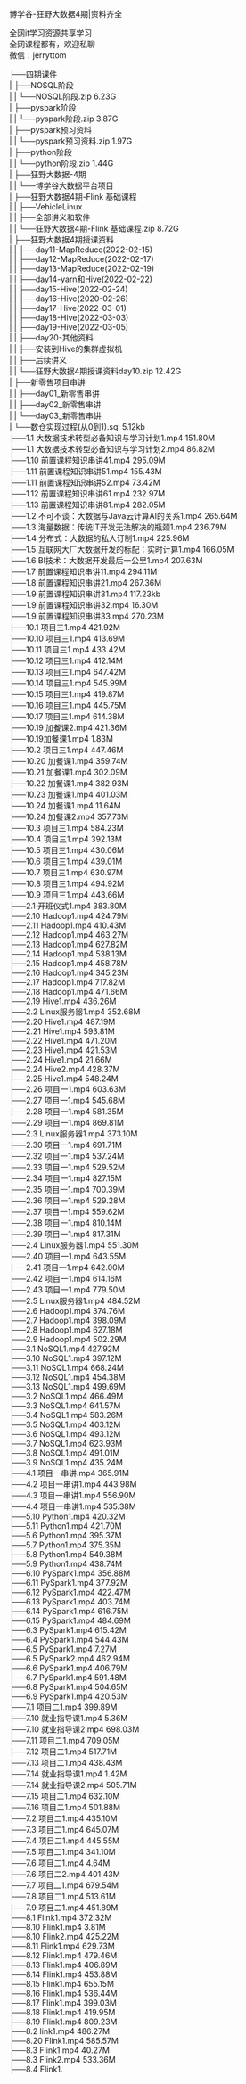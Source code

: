 博学谷-狂野大数据4期|资料齐全

全网it学习资源共享学习<br>全网课程都有，欢迎私聊<br>微信：jerryttom<br>

├──四期课件<br> | ├──NOSQL阶段<br> | | └──NOSQL阶段.zip 6.23G<br> | ├──pyspark阶段<br> | | └──pyspark阶段.zip 3.87G<br> | ├──pyspark预习资料<br> | | └──pyspark预习资料.zip 1.97G<br> | ├──python阶段<br> | | └──python阶段.zip 1.44G<br> | ├──狂野大数据-4期<br> | | └──博学谷大数据平台项目<br> | ├──狂野大数据4期-Flink 基础课程<br> | | ├──VehicleLinux<br> | | ├──全部讲义和软件<br> | | └──狂野大数据4期-Flink 基础课程.zip 8.72G<br> | ├──狂野大数据4期授课资料<br> | | ├──day11-MapReduce(2022-02-15)<br> | | ├──day12-MapReduce(2022-02-17)<br> | | ├──day13-MapReduce(2022-02-19)<br> | | ├──day14-yarn和Hive(2022-02-22)<br> | | ├──day15-Hive(2022-02-24)<br> | | ├──day16-Hive(2020-02-26)<br> | | ├──day17-Hive(2022-03-01)<br> | | ├──day18-Hive(2022-03-03)<br> | | ├──day19-Hive(2022-03-05)<br> | | ├──day20-其他资料<br> | | ├──安装到Hive的集群虚拟机<br> | | ├──后续讲义<br> | | └──狂野大数据4期授课资料day10.zip 12.42G<br> | ├──新零售项目串讲<br> | | ├──day01_新零售串讲<br> | | ├──day02_新零售串讲<br> | | └──day03_新零售串讲<br> | └──数仓实现过程(从0到1).sql 5.12kb<br> ├──1.1 大数据技术转型必备知识与学习计划1.mp4 151.80M<br> ├──1.1 大数据技术转型必备知识与学习计划2.mp4 86.82M<br> ├──1.10 前置课程知识串讲41.mp4 295.09M<br> ├──1.11 前置课程知识串讲51.mp4 155.43M<br> ├──1.11 前置课程知识串讲52.mp4 73.42M<br> ├──1.12 前置课程知识串讲61.mp4 232.97M<br> ├──1.13 前置课程知识串讲81.mp4 282.05M<br> ├──1.2 不可不谈：大数据与Java云计算AI的关系1.mp4 265.64M<br> ├──1.3 海量数据：传统IT开发无法解决的瓶颈1.mp4 236.79M<br> ├──1.4 分布式：大数据的私人订制1.mp4 225.96M<br> ├──1.5 互联网大厂大数据开发的标配：实时计算1.mp4 166.05M<br> ├──1.6 BI技术：大数据开发最后一公里1.mp4 207.63M<br> ├──1.7 前置课程知识串讲11.mp4 294.11M<br> ├──1.8 前置课程知识串讲21.mp4 267.36M<br> ├──1.9 前置课程知识串讲31.mp4 117.23kb<br> ├──1.9 前置课程知识串讲32.mp4 16.30M<br> ├──1.9 前置课程知识串讲33.mp4 270.23M<br> ├──10.1 项目三1.mp4 421.92M<br> ├──10.10 项目三1.mp4 413.69M<br> ├──10.11 项目三1.mp4 433.42M<br> ├──10.12 项目三1.mp4 412.14M<br> ├──10.13 项目三1.mp4 647.42M<br> ├──10.14 项目三1.mp4 545.99M<br> ├──10.15 项目三1.mp4 419.87M<br> ├──10.16 项目三1.mp4 445.75M<br> ├──10.17 项目三1.mp4 614.38M<br> ├──10.19 加餐课2.mp4 421.36M<br> ├──10.19加餐课1.mp4 1.83M<br> ├──10.2 项目三1.mp4 447.46M<br> ├──10.20 加餐课1.mp4 359.74M<br> ├──10.21 加餐课1.mp4 302.09M<br> ├──10.22 加餐课1.mp4 382.93M<br> ├──10.23 加餐课1.mp4 401.03M<br> ├──10.24 加餐课1.mp4 11.64M<br> ├──10.24 加餐课2.mp4 357.73M<br> ├──10.3 项目三1.mp4 584.23M<br> ├──10.4 项目三1.mp4 392.13M<br> ├──10.5 项目三1.mp4 430.06M<br> ├──10.6 项目三1.mp4 439.01M<br> ├──10.7 项目三1.mp4 630.97M<br> ├──10.8 项目三1.mp4 494.92M<br> ├──10.9 项目三1.mp4 443.66M<br> ├──2.1 开班仪式1.mp4 383.80M<br> ├──2.10 Hadoop1.mp4 424.79M<br> ├──2.11 Hadoop1.mp4 410.43M<br> ├──2.12 Hadoop1.mp4 463.27M<br> ├──2.13 Hadoop1.mp4 627.82M<br> ├──2.14 Hadoop1.mp4 538.13M<br> ├──2.15 Hadoop1.mp4 458.78M<br> ├──2.16 Hadoop1.mp4 345.23M<br> ├──2.17 Hadoop1.mp4 717.82M<br> ├──2.18 Hadoop1.mp4 471.66M<br> ├──2.19 Hive1.mp4 436.26M<br> ├──2.2 Linux服务器1.mp4 352.68M<br> ├──2.20 Hive1.mp4 487.19M<br> ├──2.21 Hive1.mp4 593.81M<br> ├──2.22 Hive1.mp4 471.20M<br> ├──2.23 Hive1.mp4 421.53M<br> ├──2.24 Hive1.mp4 21.66M<br> ├──2.24 Hive2.mp4 428.37M<br> ├──2.25 Hive1.mp4 548.24M<br> ├──2.26 项目一1.mp4 603.63M<br> ├──2.27 项目一1.mp4 545.68M<br> ├──2.28 项目一1.mp4 581.35M<br> ├──2.29 项目一1.mp4 869.81M<br> ├──2.3 Linux服务器1.mp4 373.10M<br> ├──2.30 项目一1.mp4 691.71M<br> ├──2.32 项目一1.mp4 537.24M<br> ├──2.33 项目一1.mp4 529.52M<br> ├──2.34 项目一1.mp4 827.15M<br> ├──2.35 项目一1.mp4 700.39M<br> ├──2.36 项目一1.mp4 529.28M<br> ├──2.37 项目一1.mp4 559.62M<br> ├──2.38 项目一1.mp4 810.14M<br> ├──2.39 项目一1.mp4 817.31M<br> ├──2.4 Linux服务器1.mp4 551.30M<br> ├──2.40 项目一1.mp4 643.55M<br> ├──2.41 项目一1.mp4 642.00M<br> ├──2.42 项目一1.mp4 614.16M<br> ├──2.43 项目一1.mp4 779.50M<br> ├──2.5 Linux服务器1.mp4 484.52M<br> ├──2.6 Hadoop1.mp4 374.76M<br> ├──2.7 Hadoop1.mp4 398.09M<br> ├──2.8 Hadoop1.mp4 627.18M<br> ├──2.9 Hadoop1.mp4 502.29M<br> ├──3.1 NoSQL1.mp4 427.92M<br> ├──3.10 NoSQL1.mp4 397.12M<br> ├──3.11 NoSQL1.mp4 668.24M<br> ├──3.12 NoSQL1.mp4 454.38M<br> ├──3.13 NoSQL1.mp4 499.69M<br> ├──3.2 NoSQL1.mp4 466.49M<br> ├──3.3 NoSQL1.mp4 641.57M<br> ├──3.4 NoSQL1.mp4 583.26M<br> ├──3.5 NoSQL1.mp4 403.12M<br> ├──3.6 NoSQL1.mp4 493.12M<br> ├──3.7 NoSQL1.mp4 623.93M<br> ├──3.8 NoSQL1.mp4 491.01M<br> ├──3.9 NoSQL1.mp4 435.24M<br> ├──4.1 项目一串讲.mp4 365.91M<br> ├──4.2 项目一串讲1.mp4 443.98M<br> ├──4.3 项目一串讲1.mp4 556.90M<br> ├──4.4 项目一串讲1.mp4 535.38M<br> ├──5.10 Python1.mp4 420.32M<br> ├──5.11 Python1.mp4 421.70M<br> ├──5.6 Python1.mp4 395.37M<br> ├──5.7 Python1.mp4 375.35M<br> ├──5.8 Python1.mp4 549.38M<br> ├──5.9 Python1.mp4 438.74M<br> ├──6.10 PySpark1.mp4 356.88M<br> ├──6.11 PySpark1.mp4 377.92M<br> ├──6.12 PySpark1.mp4 422.47M<br> ├──6.13 PySpark1.mp4 403.74M<br> ├──6.14 PySpark1.mp4 616.75M<br> ├──6.15 PySpark1.mp4 484.69M<br> ├──6.3 PySpark1.mp4 615.42M<br> ├──6.4 PySpark1.mp4 544.43M<br> ├──6.5 PySpark1.mp4 7.27M<br> ├──6.5 PySpark2.mp4 462.94M<br> ├──6.6 PySpark1.mp4 406.79M<br> ├──6.7 PySpark1.mp4 591.48M<br> ├──6.8 PySpark1.mp4 504.65M<br> ├──6.9 PySpark1.mp4 420.53M<br> ├──7.1 项目二1.mp4 399.89M<br> ├──7.10 就业指导课1.mp4 5.36M<br> ├──7.10 就业指导课2.mp4 698.03M<br> ├──7.11 项目二1.mp4 709.05M<br> ├──7.12 项目二1.mp4 517.71M<br> ├──7.13 项目二1.mp4 438.43M<br> ├──7.14 就业指导课1.mp4 1.42M<br> ├──7.14 就业指导课2.mp4 505.71M<br> ├──7.15 项目二1.mp4 632.10M<br> ├──7.16 项目二1.mp4 501.88M<br> ├──7.2 项目二1.mp4 435.10M<br> ├──7.3 项目二1.mp4 645.07M<br> ├──7.4 项目二1.mp4 445.55M<br> ├──7.5 项目二1.mp4 341.10M<br> ├──7.6 项目二1.mp4 4.64M<br> ├──7.6 项目二2.mp4 401.43M<br> ├──7.7 项目二1.mp4 679.54M<br> ├──7.8 项目二1.mp4 513.61M<br> ├──7.9 项目二1.mp4 451.89M<br> ├──8.1 Flink1.mp4 372.32M<br> ├──8.10 Flink1.mp4 3.81M<br> ├──8.10 Flink2.mp4 425.22M<br> ├──8.11 Flink1.mp4 629.73M<br> ├──8.12 Flink1.mp4 479.46M<br> ├──8.13 Flink1.mp4 406.89M<br> ├──8.14 Flink1.mp4 453.88M<br> ├──8.15 Flink1.mp4 655.15M<br> ├──8.16 Flink1.mp4 536.44M<br> ├──8.17 Flink1.mp4 399.03M<br> ├──8.18 Flink1.mp4 419.95M<br> ├──8.19 Flink1.mp4 809.23M<br> ├──8.2 link1.mp4 486.27M<br> ├──8.20 Flink1.mp4 585.57M<br> ├──8.3 Flink1.mp4 40.27M<br> ├──8.3 Flink2.mp4 533.36M<br> ├──8.4 Flink1.